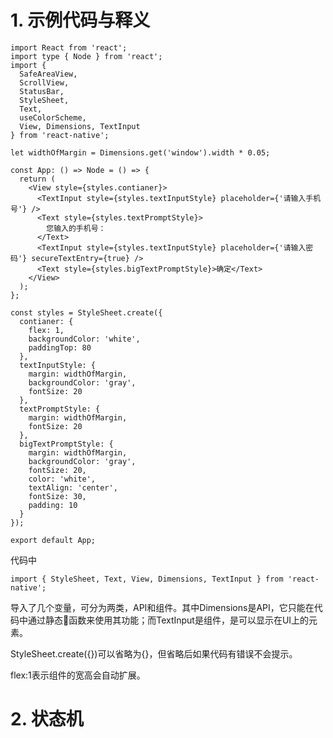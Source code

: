 # 1. 示例代码与释义

```react-native
import React from 'react';
import type { Node } from 'react';
import {
  SafeAreaView,
  ScrollView,
  StatusBar,
  StyleSheet,
  Text,
  useColorScheme,
  View, Dimensions, TextInput
} from 'react-native';

let widthOfMargin = Dimensions.get('window').width * 0.05;

const App: () => Node = () => {
  return (
    <View style={styles.contianer}>
      <TextInput style={styles.textInputStyle} placeholder={'请输入手机号'} />
      <Text style={styles.textPromptStyle}>
        您输入的手机号：
      </Text>
      <TextInput style={styles.textInputStyle} placeholder={'请输入密码'} secureTextEntry={true} />
      <Text style={styles.bigTextPromptStyle}>确定</Text>
    </View>
  );
};

const styles = StyleSheet.create({
  contianer: {
    flex: 1,
    backgroundColor: 'white',
    paddingTop: 80
  },
  textInputStyle: {
    margin: widthOfMargin,
    backgroundColor: 'gray',
    fontSize: 20
  },
  textPromptStyle: {
    margin: widthOfMargin,
    fontSize: 20
  },
  bigTextPromptStyle: {
    margin: widthOfMargin,
    backgroundColor: 'gray',
    fontSize: 20,
    color: 'white',
    textAlign: 'center',
    fontSize: 30,
    padding: 10
  }
});

export default App;
```

代码中

```react-native
import { StyleSheet, Text, View, Dimensions, TextInput } from 'react-native';
```

导入了几个变量，可分为两类，API和组件。其中Dimensions是API，它只能在代码中通过静态函数来使用其功能；而TextInput是组件，是可以显示在UI上的元素。

StyleSheet.create({})可以省略为{}，但省略后如果代码有错误不会提示。

flex:1表示组件的宽高会自动扩展。

# 2. 状态机

